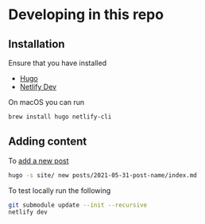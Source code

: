 # Developing in this repo
## Installation

Ensure that you have installed
- [Hugo](https://gohugo.io/getting-started/quick-start/#step-1-install-hugo)
- [Netlify Dev](https://www.netlify.com/products/dev/#how-it-works)

On macOS you can run

```sh
brew install hugo netlify-cli
```

## Adding content

To [add a new post](https://gohugo.io/getting-started/quick-start/#step-1-install-hugo)

```sh
hugo -s site/ new posts/2021-05-31-post-name/index.md
```

To test locally run the following

```sh
git submodule update --init --recursive
netlify dev
```